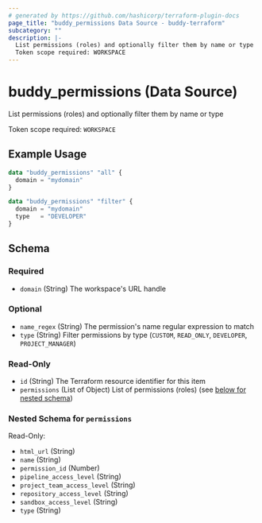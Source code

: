 ```yaml
---
# generated by https://github.com/hashicorp/terraform-plugin-docs
page_title: "buddy_permissions Data Source - buddy-terraform"
subcategory: ""
description: |-
  List permissions (roles) and optionally filter them by name or type
  Token scope required: WORKSPACE
---
```


# buddy_permissions (Data Source)

List permissions (roles) and optionally filter them by name or type

Token scope required: `WORKSPACE`

## Example Usage

```terraform
data "buddy_permissions" "all" {
  domain = "mydomain"
}

data "buddy_permissions" "filter" {
  domain = "mydomain"
  type   = "DEVELOPER"
}
```

<!-- schema generated by tfplugindocs -->
## Schema

### Required

- `domain` (String) The workspace's URL handle

### Optional

- `name_regex` (String) The permission's name regular expression to match
- `type` (String) Filter permissions by type (`CUSTOM`, `READ_ONLY`, `DEVELOPER`, `PROJECT_MANAGER`)

### Read-Only

- `id` (String) The Terraform resource identifier for this item
- `permissions` (List of Object) List of permissions (roles) (see [below for nested schema](#nestedatt--permissions))

<a id="nestedatt--permissions"></a>
### Nested Schema for `permissions`

Read-Only:

- `html_url` (String)
- `name` (String)
- `permission_id` (Number)
- `pipeline_access_level` (String)
- `project_team_access_level` (String)
- `repository_access_level` (String)
- `sandbox_access_level` (String)
- `type` (String)


